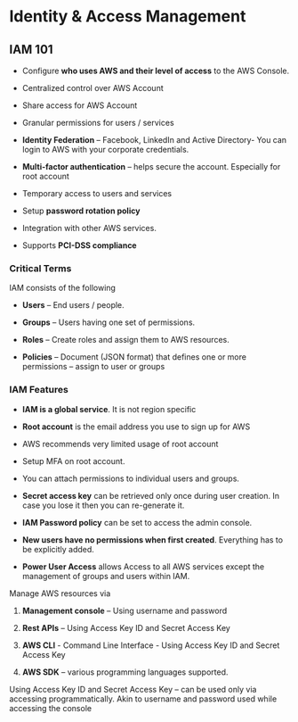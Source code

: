 # Identity & Access Management

## IAM 101

  - Configure **who uses AWS and their level of access** to the AWS Console.

  - Centralized control over AWS Account

  - Share access for AWS Account

  - Granular permissions for users / services

  - **Identity Federation** – Facebook, LinkedIn and Active Directory- You can login to AWS with your corporate credentials.

  - **Multi-factor authentication** – helps secure the account. Especially for root account

  - Temporary access to users and services

  - Setup **password rotation policy**

  - Integration with other AWS services.

  - Supports **PCI-DSS compliance**

### Critical Terms

IAM consists of the following

  - **Users** – End users / people.

  - **Groups** – Users having one set of permissions.

  - **Roles** – Create roles and assign them to AWS resources.

  - **Policies** – Document (JSON format) that defines one or more permissions – assign to user or groups

### IAM Features

  - **IAM is a global service**. It is not region specific

  - **Root account** is the email address you use to sign up for AWS

  - AWS recommends very limited usage of root account

  - Setup MFA on root account.

  - You can attach permissions to individual users and groups.

  - **Secret access key** can be retrieved only once during user creation. In case you lose it then you can re-generate it.

  - **IAM Password policy** can be set to access the admin console.

  - **New users have no permissions when first created**. Everything has to be explicitly added.

  - **Power User Access** allows Access to all AWS services except the management of groups and users within IAM.

Manage AWS resources via

1. **Management console** – Using username and password

2. **Rest APIs** – Using Access Key ID and Secret Access Key

3. **AWS CLI** - Command Line Interface - Using Access Key ID and Secret Access Key

4. **AWS SDK** – various programming languages supported.

Using Access Key ID and Secret Access Key – can be used only via accessing programmatically. Akin to username and password used while accessing the console
